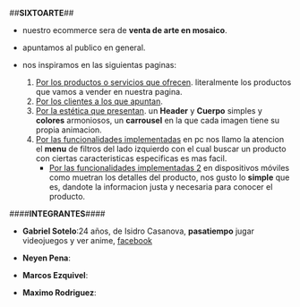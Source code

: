 ##**SIXTOARTE**##

- nuestro ecommerce sera de **venta de arte en mosaico**.
- apuntamos al publico en general.

- nos inspiramos en las siguientas paginas:  
    1. [Por los productos o servicios que ofrecen](https://www.facebook.com/sixtoarte-106659301512267). literalmente los productos que vamos a vender en nuestra pagina.
    2. [Por los clientes a los que apuntan](https://buenosairesmosaicos.mitiendanube.com/).
    3. [Por la estética que presentan](https://mitiendadearte.com/). un **Header** y **Cuerpo** simples y **colores** armoniosos, un **carrousel** en la que cada imagen tiene su propia animacion.
    4. [Por las funcionalidades implementadas](https://www.mercadolibre.com.ar/) en pc nos llamo la atencion el **menu** de filtros del lado izquierdo con el cual buscar un producto con ciertas caracteristicas especificas es mas facil.
        - [Por las funcionalidades implementadas 2](https://www.garbarino.com/) en dispositivos móviles como muetran los  detalles del producto, nos gusto lo **simple** que es, dandote la informacion justa y necesaria para conocer el producto.


####**INTEGRANTES**####

  - **Gabriel Sotelo**:24 años, de Isidro Casanova, **pasatiempo** jugar videojuegos y ver anime, [facebook](https://www.facebook.com/gabriel.sotelo.10)

  - **Neyen Pena**:

  - **Marcos Ezquivel**:

  - **Maximo Rodriguez**: